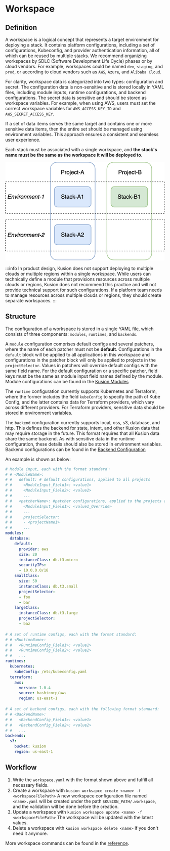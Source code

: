 # Workspace

## Definition

A workspace is a logical concept that represents a target environment for deploying a stack. It contains platform configurations, including a set of configurations, Kubeconfig, and provider authentication information, all of which can be reused by multiple stacks. We recommend organizing workspaces by SDLC (Software Development Life Cycle) phases or by cloud vendors. For example, workspaces could be named `dev`, `staging`, and `prod`, or according to cloud vendors such as `AWS`, `Azure`, and `Alibaba Cloud`.

For clarity, workspace data is categorized into two types: configuration and secret. The configuration data is non-sensitive and is stored locally in YAML files, including module inputs, runtime configurations, and backend configurations. The secret data is sensitive and should be stored as workspace variables. For example, when using AWS, users must set the correct workspace variables for `AWS_ACCESS_KEY_ID` and `AWS_SECRET_ACCESS_KEY`.

If a set of data items serves the same target and contains one or more sensitive data items, then the entire set should be managed using environment variables. This approach ensures a consistent and seamless user experience.

Each stack must be associated with a single workspace, and **the stack's name must be the same as the workspace it will be deployed to**.

![workspace-project-stack](../../../static/img/docs/concept/workspace-project-stack.png)

:::info
In product design, Kusion does not support deploying to multiple clouds or multiple regions within a single workspace. While users can technically define a module that provisions resources across multiple clouds or regions, Kusion does not recommend this practice and will not provide technical support for such configurations. If a platform team needs to manage resources across multiple clouds or regions, they should create separate workspaces.
:::

## Structure

The configuration of a workspace is stored in a single YAML file, which consists of three components: `modules`, `runtimes`, and `backends`.

A `module` configuration comprises default configs and several patchers, where the name of each patcher must not be **default**. Configurations in the `default` block will be applied to all applications in this workspace and configurations in the patcher block will only be applied to projects in the `projectSelector`. Values in patchers will override default configs with the same field name.
For the default configuration or a specific patcher, field keys must be the same as module input field names defined by the module. Module configurations can be found in the [Kusion Modules](../reference/modules)

The `runtime` configuration currently supports Kubernetes and Terraform, where the former includes the field `kubeConfig` to specify the path of Kube Config, and the latter contains data for Terraform providers, which vary across different providers. For Terraform providers, sensitive data should be stored in environment variables.

The `backend` configuration currently supports local, oss, s3, database, and http. This defines the backend for state, intent, and other Kusion data that may require storage in the future. This format requires that all Kusion data share the same backend. As with sensitive data in the runtime configuration, these details should also be stored in environment variables. Backend configurations can be found in the [Backend Configuration](backend-configuration)

An example is shown as below:

```yaml
# Module input, each with the format standard：
# # <ModuleName>:
# #   default: # default configurations, applied to all projects
# #     <ModuleInput_Field1>: <value1>
# #     <ModuleInput_Field2>: <value2>
# #     ...
# #   <patcherName>: #patcher configurations, applied to the projects assigned in projectSelector
# #     <ModuleInput_Field1>: <value1_Override>
# #     ...
# #     projectSelector:
# #     - <projectName1>
# #     ...
modules:
  database:
    default:
      provider: aws
      size: 20
      instanceClass: db.t3.micro
      securityIPs:
      - 10.0.0.0/18
    smallClass:
      size: 50
      instanceClass: db.t3.small
      projectSelector:
      - foo
      - bar
    largeClass:
      instanceClass: db.t3.large
      projectSelector:
      - baz
    
# A set of runtime configs, each with the format standard:
# # <RuntimeName>:
# #   <RuntimeConfig_Field1>: <value1>
# #   <RuntimeConfig_Field2>: <value2>
# #   ...
runtimes:
  kubernetes:
    kubeConfig: /etc/kubeconfig.yaml
  terraform:
    aws:
      version: 1.0.4
      source: hashicorp/aws
      region: us-east-1
      
# A set of backend configs, each with the following format standard:
# # <BackendName>:
# #   <BackendConfig_Field1>: <value1>
# #   <BackendConfig_Field2>: <value2>
# #   ...
backends:
  s3: 
    bucket: kusion
    region: us-east-1
```

## Workflow

1. Write the `workspace.yaml` with the format shown above and fulfill all necessary fields.
2. Create a workspace with `kusion worksapce create <name> -f <workspaceFilePath>`
   A new workspace configuration file named `<name>.yaml` will be created under the path `$KUSION_PATH/.workspace`, and the validation will be done before the creation.
3. Update a workspace with `kusion worksapce update <name> -f <workspaceFilePath>`
   The workspace will be updated with the latest values.
4. Delete a workspace with `kusion workspace delete <name>` if you don't need it anymore.

More workspace commands can be found in the [reference](../reference/commands/kusion-workspace).